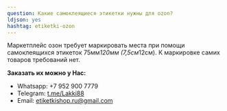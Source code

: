 ```yaml
---
question: Какие самоклеящиеся этикетки нужны для ozon?
ldjson: yes
hashtag: etiketki-ozon
---
```


Маркетплейс озон требует маркировать места при помощи самоклеящихся этикеток 75мм*120мм (7,5см*12см). К маркировке самих товаров требований нет.  


**Заказать их можно у Нас:**
* Whatsapp: +7 952 900 7779
* Telegram: [t.me/Lakki88](https://t.me/Lakki88)
* Email: [etiketkishop.ru@gmail.com](mailto:etiketkishop.ru@gmail.com)
